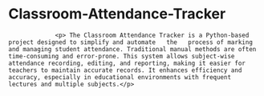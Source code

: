 # Classroom-Attendance-Tracker
                 <p> The Classroom Attendance Tracker is a Python-based project designed to simplify and automate   the   process of marking and managing student attendance. Traditional manual methods are often time-consuming and error-prone. This system allows subject-wise attendance recording, editing, and reporting, making it easier for teachers to maintain accurate records. It enhances efficiency and accuracy, especially in educational environments with frequent lectures and multiple subjects.</p>
